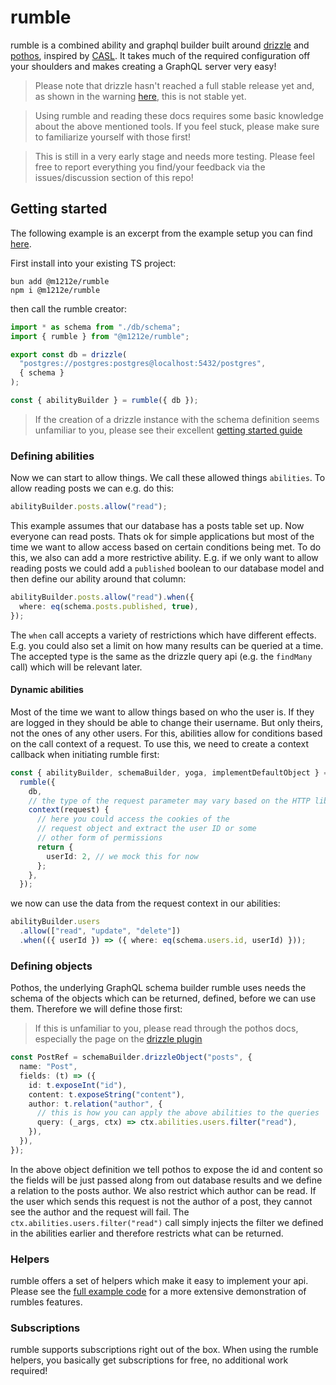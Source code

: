 # rumble
rumble is a combined ability and graphql builder built around [drizzle](https://orm.drizzle.team/docs/overview) and [pothos](https://pothos-graphql.dev/docs/plugins/drizzle), inspired by [CASL](https://casl.js.org/v6/en/). It takes much of the required configuration off your shoulders and makes creating a GraphQL server very easy!

> Please note that drizzle hasn't reached a full stable release yet and, as shown in the warning [here](https://pothos-graphql.dev/docs/plugins/drizzle), this is not stable yet.

> Using rumble and reading these docs requires some basic knowledge about the above mentioned tools. If you feel stuck, please make sure to familiarize yourself with those first!

> This is still in a very early stage and needs more testing. Please feel free to report everything you find/your feedback via the issues/discussion section of this repo!

## Getting started
The following example is an excerpt from the example setup you can find [here](./example).

First install into your existing TS project:
```
bun add @m1212e/rumble
npm i @m1212e/rumble
```
then call the rumble creator:
```ts
import * as schema from "./db/schema";
import { rumble } from "@m1212e/rumble";

export const db = drizzle(
  "postgres://postgres:postgres@localhost:5432/postgres",
  { schema }
);

const { abilityBuilder } = rumble({ db });
```
> If the creation of a drizzle instance with the schema definition seems unfamiliar to you, please see their excellent [getting started guide](https://orm.drizzle.team/docs/get-started)

### Defining abilities
Now we can start to allow things. We call these allowed things `abilities`. To allow reading posts we can e.g. do this:
```ts
abilityBuilder.posts.allow("read");
```
This example assumes that our database has a posts table set up. Now everyone can read posts. Thats ok for simple applications but most of the time we want to allow access based on certain conditions being met. To do this, we also can add a more restrictive ability. E.g. if we only want to allow reading posts we could add a `published` boolean to our database model and then define our ability around that column:
```ts
abilityBuilder.posts.allow("read").when({
  where: eq(schema.posts.published, true),
});
```
The `when` call accepts a variety of restrictions which have different effects. E.g. you could also set a limit on how many results can be queried at a time. The accepted type is the same as the drizzle query api (e.g. the `findMany` call) which will be relevant later.

#### Dynamic abilities
Most of the time we want to allow things based on who the user is. If they are logged in they should be able to change their username. But only theirs, not the ones of any other users. For this, abilities allow for conditions based on the call context of a request. To use this, we need to create a context callback when initiating rumble first:
```ts
const { abilityBuilder, schemaBuilder, yoga, implementDefaultObject } =
  rumble({
    db,
    // the type of the request parameter may vary based on the HTTP library you are using.
    context(request) {
      // here you could access the cookies of the 
      // request object and extract the user ID or some
      // other form of permissions
      return {
        userId: 2, // we mock this for now
      };
    },
  });
```
we now can use the data from the request context in our abilities:
```ts
abilityBuilder.users
  .allow(["read", "update", "delete"])
  .when(({ userId }) => ({ where: eq(schema.users.id, userId) }));

```

### Defining objects
Pothos, the underlying GraphQL schema builder rumble uses needs the schema of the objects which can be returned, defined, before we can use them. Therefore we will define those first:
> If this is unfamiliar to you, please read through the pothos docs, especially the page on the [drizzle plugin](https://pothos-graphql.dev/docs/plugins/drizzle)
```ts
const PostRef = schemaBuilder.drizzleObject("posts", {
  name: "Post",
  fields: (t) => ({
    id: t.exposeInt("id"),
    content: t.exposeString("content"),
    author: t.relation("author", {
      // this is how you can apply the above abilities to the queries
      query: (_args, ctx) => ctx.abilities.users.filter("read"),
    }),
  }),
});
```
In the above object definition we tell pothos to expose the id and content so the fields will be just passed along from out database results and we define a relation to the posts author. We also restrict which author can be read. If the user which sends this request is not the author of a post, they cannot see the author and the request will fail. The `ctx.abilities.users.filter("read")` call simply injects the filter we defined in the abilities earlier and therefore restricts what can be returned.

### Helpers
rumble offers a set of helpers which make it easy to implement your api. Please see the [full example code](./example/src/main.ts) for a more extensive demonstration of rumbles features.

### Subscriptions
rumble supports subscriptions right out of the box. When using the rumble helpers, you basically get subscriptions for free, no additional work required!
